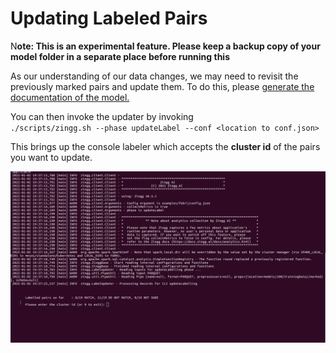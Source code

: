 # Updating Labeled Pairs

N**ote: This is an experimental feature. Please keep a backup copy of your model folder in a separate place before running this**

As our understanding of our data changes, we may need to revisit the previously marked pairs and update them. To do this, please [generate the documentation of the model.](generatingdocumentation.md)

You can then invoke the updater by invoking\
`./scripts/zingg.sh --phase updateLabel --conf <location to conf.json>`

This brings up the console labeler which accepts the **cluster id** of the pairs you want to update.

![Shows records and asks user to update yes, no, can't say on the CLI.](../assets/update.gif)

